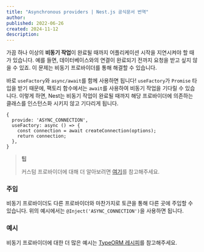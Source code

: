```yaml
---
title: "Asynchronous providers | Nest.js 공식문서 번역"
author:
published: 2022-06-26
created: 2024-11-12
description:
---
```

가끔 하나 이상의 **비동기 작업**이 완료될 때까지 어플리케이션 시작을 지연시켜야 할 때가 있습니다. 예를 들면, 데이터베이스와의 연결이 완료되기 전까지 요청을 받고 싶지 않을 수 있죠. 이 문제는 비동기 프로바이더를 통해 해결할 수 있습니다.

바로 `useFactory`와 `async/await`를 함께 사용하면 됩니다! `useFactory`가 `Promise` 타입을 받기 때문에, 팩토리 함수에서는 `await`를 사용하여 비동기 작업을 기다릴 수 있습니다. 이렇게 하면, Nest는 비동기 작업이 완료될 때까지 해당 프로바이더에 의존하는 클래스를 인스턴스화 시키지 않고 기다리게 됩니다.

```
{
  provide: 'ASYNC_CONNECTION',
  useFactory: async () => {
    const connection = await createConnection(options);
    return connection;
  },
}
```

> **팁**
> 
> 커스텀 프로바이더에 대해 더 알아보려면 [여기](https://docs.nestjs.com/fundamentals/custom-providers)를 참고해주세요.

### 주입

비동기 프로바이더도 다른 프로바이더와 마찬가지로 토큰을 통해 다른 곳에 주입할 수 있습니다. 위의 예시에서는 `@Inject('ASYNC_CONNECTION')`을 사용하면 됩니다.

### 예시

비동기 프로바이더에 대한 더 많은 예시는 [TypeORM 레시피](https://docs.nestjs.com/recipes/sql-typeorm)를 참고해주세요.
